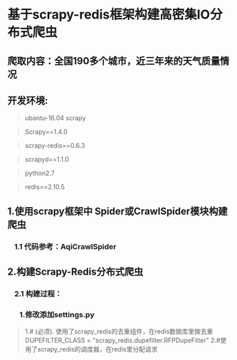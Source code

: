 # 基于scrapy-redis框架构建高密集IO分布式爬虫

  
## 爬取内容：全国190多个城市，近三年来的天气质量情况

## 开发环境: 
> ubantu-16.04 scrapy  

> Scrapy==1.4.0  

> scrapy-redis==0.6.3  

> scrapyd==1.1.0  

> python2.7  

> redis==2.10.5  






##  1.使用scrapy框架中 Spider或CrawlSpider模块构建爬虫

###  &nbsp; &nbsp; 1.1 代码参考：AqiCrawlSpider

## 2.构建Scrapy-Redis分布式爬虫

###  &nbsp; &nbsp; 2.1 构建过程：

###  &nbsp; &nbsp; &nbsp; &nbsp;1.修改添加settings.py

> 1.\# (必须). 使用了scrapy_redis的去重组件，在redis数据库里做去重
    DUPEFILTER_CLASS = "scrapy_redis.dupefilter.RFPDupeFilter"
  2.\#使用了scrapy_redis的调度器，在redis里分配请求
